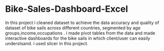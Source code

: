# Bike-Sales-Dashboard-Excel
In this project i cleaned dataset to achieve the data accuracy and quality of dataset of bike sails across  different countries, segmented by age groups,income,occupations . i made pivot tables from the data and made interactive dashboards for the bike sails in which client/user can easily understsand. i used slicer in this project.
